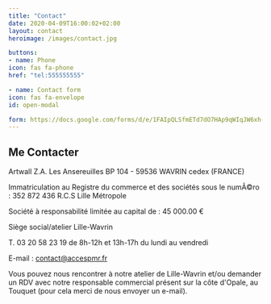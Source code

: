 ```yaml
---
title: "Contact"
date: 2020-04-09T16:00:02+02:00
layout: contact
heroimage: /images/contact.jpg

buttons:
- name: Phone
icon: fas fa-phone
href: "tel:555555555"

- name: Contact form
icon: fas fa-envelope
id: open-modal

form: https://docs.google.com/forms/d/e/1FAIpQLSfmETd7dO7HAp9qWIqJW6xh-hF1UeUYxBNCNZR4joJT3yUdzA/viewform?usp=sf_link
---
```


## Me Contacter

Artwall Z.A. Les Ansereuilles BP 104 - 59536 WAVRIN cedex (FRANCE)
  
Immatriculation au Registre du commerce et des sociétés sous le numÃ©ro : 352 872 436 R.C.S Lille Métropole
  
Société à responsabilité limitée au capital de : 45 000.00 €
  
 
Siège social/atelier Lille-Wavrin
  
T. 03 20 58 23 19 de 8h-12h et 13h-17h du lundi au vendredi

E-mail : contact@accespmr.fr

Vous pouvez nous rencontrer à notre atelier de Lille-Wavrin et/ou demander un RDV avec notre responsable commercial présent sur la côte d'Opale, au Touquet (pour cela merci de nous envoyer un e-mail).
